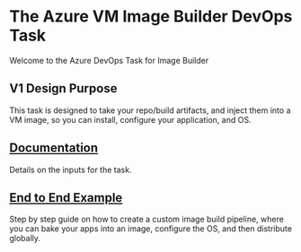# The Azure VM Image Builder DevOps Task  

Welcome to the Azure DevOps Task for Image Builder

## V1 Design Purpose
This task is designed to take your repo/build artifacts, and inject them into a VM image, so you can install, configure your application, and OS.
 
## [Documentation](./DocsReadme.md)
Details on the inputs for the task.

## [End to End Example](./BuildaPipeline.md)
Step by step guide on how to create a custom image build pipeline, where you can bake your apps into an image, configure the OS, and then distribute globally.
